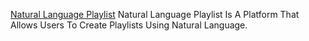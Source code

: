 
[Natural Language Playlist](https://www.naturallanguageplaylist.com/)
Natural Language Playlist Is A Platform That Allows Users To Create Playlists Using Natural Language.
